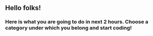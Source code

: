 ## Hello folks!

### Here is what you are going to do in next 2 hours. Choose a category under which you belong and start coding! 


